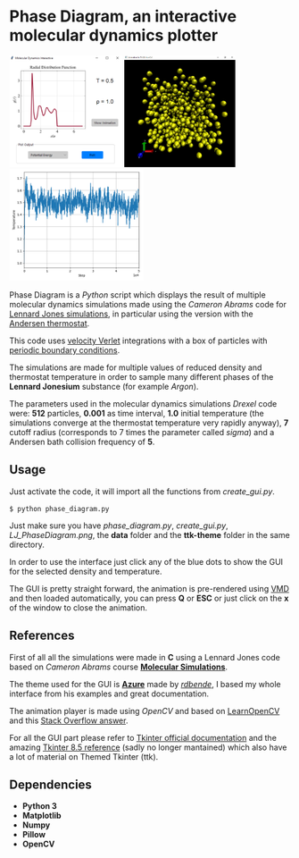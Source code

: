 # Phase Diagram, an interactive molecular dynamics plotter

<img src="images/gui_example.png" height="200"/> <img src="images/md_animation.png" height="200"/> <img src="images/md_graph.png" height="200"/>

Phase Diagram is a *Python* script which displays the result of multiple molecular dynamics simulations made using the *Cameron Abrams* code for [Lennard Jones simulations](http://www.pages.drexel.edu/~cfa22/msim/node26.html), in particular using the version with the [Andersen thermostat](https://en.wikipedia.org/wiki/Andersen_thermostat).

This code uses [velocity Verlet](https://en.wikipedia.org/wiki/Verlet_integration#Velocity_Verlet) integrations with a box of particles with [periodic boundary conditions](https://en.wikipedia.org/wiki/Periodic_boundary_conditions).

The simulations are made for multiple values of reduced density and thermostat temperature in order to sample many different phases of the **Lennard Jonesium** substance (for example *Argon*).

The parameters used in the molecular dynamics simulations *Drexel* code were: **512** particles, **0.001** as time interval, **1.0** initial temperature (the simulations converge at the thermostat temperature very rapidly anyway), **7** cutoff radius (corresponds to 7 times the parameter called *sigma*) and a Andersen bath collision frequency of **5**.


## Usage

Just activate the code, it will import all the functions from *create_gui.py*. 
```console
$ python phase_diagram.py
```
Just make sure you have *phase_diagram.py*, *create_gui.py*, *LJ_PhaseDiagram.png*, the **data** folder and the **ttk-theme** folder in the same directory.

In order to use the interface just click any of the blue dots to show the GUI for the selected density and temperature.

The GUI is pretty straight forward, the animation is pre-rendered using [VMD](https://www.ks.uiuc.edu/Research/vmd/) and then loaded automatically, you can press **Q** or **ESC** or just click on the **x** of the window to close the animation.

## References

First of all all the simulations were made in **C** using a Lennard Jones code based on *Cameron Abrams* course [**Molecular Simulations**](http://www.pages.drexel.edu/~cfa22/msim/msim.html).

The theme used for the GUI is [**Azure**](https://github.com/rdbende/Azure-ttk-theme) made by [*rdbende*](https://github.com/rdbende), I based my whole interface from his examples and great documentation.

The animation player is made using *OpenCV* and based on [LearnOpenCV](https://learnopencv.com/reading-and-writing-videos-using-opencv/) and this [Stack Overflow answer](https://stackoverflow.com/questions/35003476/opencv-python-how-to-detect-if-a-window-is-closed).

For all the GUI part please refer to [Tkinter official documentation](https://docs.python.org/3/library/tkinter.html#module-tkinter) and the amazing [Tkinter 8.5 reference](https://tkdocs.com/shipman/) (sadly no longer mantained) which also have a lot of material on Themed Tkinter (ttk).

## Dependencies

  * **Python 3**
  * **Matplotlib**
  * **Numpy**
  * **Pillow**
  * **OpenCV**